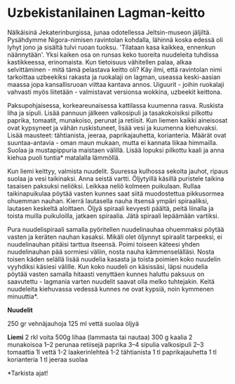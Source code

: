 # Uzbekistanilainen Lagman-keitto

Nälkäisinä Jekaterinburgissa, junaa odotellessa Jeltsin-museon jäljiltä. Pysähdymme Nigora-nimisen ravintolan kohdalla, lähinnä koska edessä oli lyhyt jono ja sisältä tulvi ruoan tuoksu. 'Tilataan kasa kaikkea, ennenkun näännytään'. Yksi kaiken osa on runsas keko tuoreita nuudeleita tuhdissa kastikkeessa, erinomaista. Kun tietoisuus vähitellen palaa, alkaa selvittäminen - mitä tämä pelastava keitto oli? Käy ilmi, että ravintolan nimi tarkoittaa uzbeekiksi rakasta ja ruokalaji on lagman, useassa keski-aasian maassa jopa kansallisruoan viittaa kantava annos. Uiguurit - joihin ruokalaji vahvasti myös liitetään - valmistavat versionsa wokkina, uzbeekit keittona.

Paksupohjaisessa, korkeareunaisessa kattilassa kuumenna rasva. Ruskista liha ja sipuli. Lisää pannuun jälkeen valkosipuli ja tasakokoisiksi pilkottu paprika, tomaatit, munakoiso, perunat ja retiisit. Kun liemen kaikki aineisosat ovat kypsyneet ja vähän ruskistuneet, lisää vesi ja kuumenna kiehuvaksi. Lisää mausteet: tähtianista, jeeraa, paprikajauhetta, korianteria. Määrät ovat suuntaa-antavia - oman maun mukaan, mutta ei kannata liikaa himmailla. Suolaa ja mustapippuria maistaen välillä. Lisää lopuksi pilkottu kaali ja anna kiehua puoli tuntia* matalalla lämmöllä. 

Kun liemi keittyy, valmista nuudelit. Suuressa kulhossa sekoita jauhot, ripaus suolaa ja vesi taikinaksi. Anna seistä vartti. Öljytyillä käsillä puristele taikina tasaisen paksuksi neliöksi. Leikkaa neliö kolmeen puikulaan. Rullaa taikinapuikulaa pöytää vasten kunnes saat siitä muodostettua pikkusormea ohuemman nauhan. Kierrä lautasella nauha itsensä ympäri spiraaliksi, lautasen keskeltä aloittaen. Öljyä spiraali kevyesti päältä, peitä liinalla ja toista muilla puikuloilla, jatkaen spiraalia. Jätä spiraali lepäämään vartiksi.

Pura nuudelispiraali samalla pyöritellen nuudelinauhaa ohuemmaksi pöytää vasten ja keräten nauhan kasaksi. Mikäli olet öljynnyt spiraalit tarpeeksi, ei nuudelinauhan pitäisi tarttua itseensä. Poimi toiseen käteesi yhden nuudelinauhan pää sormiesi väliin, nosta nauha kämmenselälläsi. Nosta toisen käden selällä lisää nuudelia kasasta ja toista poimien koko nuudelin vyyhdiksi käsiesi välille. Kun koko nuudeli on käsissäsi, läpsi nuudelia pöytää vasten samalla hitaasti venyttäen kunnes haluttu paksuus on saavutettu - lagmania varten nuudelit saavat olla melko tuhtejakin. Keitä nuudeleita kiehuvassa vedessä kunnes ne ovat kypsiä, noin kymmenen minuuttia*.

**Nuudelit**

250 gr vehnäjauhoja
125 ml vettä
suolaa
öljyä

**Liemi**
2 rkl voita
500g lihaa (lammasta tai nautaa)
300 g kaalia
2 munakoisoa
1–2 perunaa
retiisejä
paprika
3–4 sipulia
valkosipuli
2–3 tomaattia
1l vettä
1-2 laakerinlehteä
1-2 tähtianista
1 tl paprikajauhetta
1 tl korianteria
1 tl jeeraa
suolaa

*Tarkista ajat!